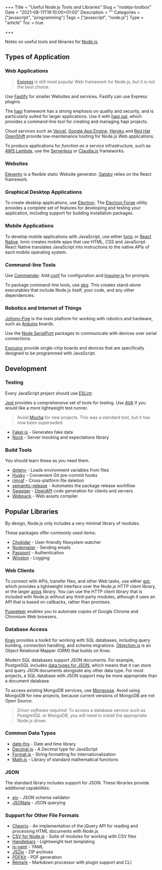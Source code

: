 +++
Title = "Useful Node.js Tools and Libraries"
Slug = "nodejs-toolbox"
Date = "2021-08-11T19:10:00+01:00"
Description = ""
Categories = ["javascript", "programming"]
Tags = ["javascript", "node.js"]
Type = "article"
Toc = true

+++

Notes on useful tools and libraries for [Node.js](https://nodejs.org).

<!--more-->

## Types of Application

### Web Applications

> [Express](https://expressjs.com/) is still most popular Web framework for Node.js, but it is not the best choice. 

Use [Fastify](https://www.fastify.io/) for smaller Websites and services. Fastify can use Express plugins. 

The [hapi](https://hapijs.com/) framework has a strong emphasis on quality and security, and is particularly suited for larger applications. Use it with [hapi pal](https://hapipal.com/), which provides a command-line tool for creating and managing hapi projects.

Cloud services such as [Vercel](https://vercel.com), [Google App Engine](https://cloud.google.com/appengine/), [Heroku](https://www.heroku.com/) and [Red Hat OpenShift](https://www.openshift.com/) provide low-maintenance hosting for Node.js Web applications.

To produce applications for _function as a service_ infrastructure, such as
[AWS Lambda](https://aws.amazon.com/lambda/), use the
[Serverless](https://www.serverless.com) or [Claudia.js](https://claudiajs.com/)
frameworks.

### Websites

[Eleventy](https://www.11ty.dev/) is a flexible static Website generator. [Gatsby](https://www.gatsbyjs.com/) relies on the React framework.

### Graphical Desktop Applications

To create desktop applications, use [Electron](https://electronjs.org/). The [Electron Forge](https://electronforge.io/) utility provides a complete set of features for developing and testing your application, including support for building installation packages.

### Mobile Applications

To develop mobile applications with JavaScript, use either
[Ionic](https://ionicframework.com/) or [React Native](http://reactnative.com/). Ionic
creates mobile apps that use HTML, CSS and JavaScript. React Native translates JavaScript into
instructions to the native APIs of each mobile operating system.

### Command-line Tools

Use [Commander](https://www.npmjs.com/package/commander). Add [conf](https://www.npmjs.com/package/conf) for configuration and [Inquirer.js](https://www.npmjs.com/package/inquirer) for prompts.

To package command-line tools, use [pkg](https://www.npmjs.com/package/pkg). This
creates stand-alone executables that include Node.js itself, your code, and any other
dependencies.

### Robotics and Internet of Things

[Johnny-Five](http://johnny-five.io/) is the main platform for working with robotics and hardware, such as [Arduino](https://www.arduino.cc/) boards.

Use the [Node SerialPort](https://serialport.io/) packages to communicate with devices over serial connections.

[Espruino](https://www.espruino.com/) provide single-chip boards and devices that are specifically designed to be programmed with JavaScript.

## Development

### Testing

Every JavaScript project should use [ESLint](http://eslint.org/).

[Jest](https://facebook.github.io/jest/) provides a comprehensive set of tools for
testing. Use [AVA](https://www.npmjs.com/package/ava) if you would like a more lightweight test runner.

> Avoid [Mocha](https://mochajs.org/) for new projects. This was a standard tool, but it has now been superseded.

- [Faker.js](https://github.com/Marak/faker.js) - Generates fake data
- [Nock](https://www.npmjs.com/package/nock) - Server mocking and expectations library

### Build Tools

You should learn these as you need them.

- [dotenv](https://github.com/motdotla/dotenv) - Loads environment variables from files
- [Husky](https://typicode.github.io/husky/) - Convenient Git pre-commit hooks
- [rimraf](https://www.npmjs.com/package/rimraf) - Cross-platform file deletion
- [semantic-release](https://github.com/semantic-release/semantic-release) - Automates the package release workflow
- [Swagger](https://swagger.io/tools/open-source/) - [OpenAPI](https://www.openapis.org/) code generation for clients and servers
- [Webpack](https://webpack.js.org/) - Web assets compiler

## Popular Libraries

By design, Node.js only includes a very minimal library of modules.

These packages offer commonly used items:

- [Chokidar](https://www.npmjs.com/package/chokidar) - User-friendly filesystem watcher
- [Nodemailer](https://nodemailer.com) - Sending emails
- [Passport](http://www.passportjs.org/) - Authentication
- [Winston](https://github.com/winstonjs/winston) - Logging

### Web Clients

To connect with APIs, transfer files, and other Web tasks, use either [got](https://github.com/sindresorhus/got), which provides a lightweight interface over the Node.js HTTP client library, or the larger [axios](https://github.com/axios/axios) library. You can use the HTTP client library that is included with Node.js without any third-party modules, although it uses an API that is based on callbacks, rather than promises.

[Puppeteer](https://github.com/GoogleChrome/puppeteer) enables you to automate copies of Google Chrome and Chromium Web browsers.

### Database Access

[Knex](http://knexjs.org/) provides a toolkit for working with SQL databases, including
query building, connection handling, and schema migrations.
[Objection.js](https://vincit.github.io/objection.js) is an Object Relational Mapper
(ORM) that builds on Knex.

Modern SQL databases support JSON documents. For example, PostgreSQL includes [data types for JSON](https://www.postgresql.org/docs/13/datatype-json.html), which means that it can store and query JSON documents alongside any other data type. For most projects, a SQL database with JSON support may be more appropriate than a document database.

To access existing MongoDB services, use [Mongoose](http://mongoosejs.com/).
Avoid using MongoDB for new projects, because current versions of MongoDB are not Open Source.

> _Driver software required:_ To access a database service such as PostgreSQL or
> MongoDB, you will need to install the appropriate Node.js driver.

### Common Data Types

- [date-fns](https://date-fns.org/) - Date and time library
- [Decimal.js](https://mikemcl.github.io/decimal.js/) - A Decimal type for JavaScript
- [Format.js](https://formatjs.io/) - String formatting for internationalization
- [Math.js](http://mathjs.org/) - Library of standard mathematical functions

### JSON

The standard library includes support for JSON. These libraries provide additional capabilities:

- [ajv](https://github.com/ajv-validator/ajv) - JSON schema validator
- [JSONata](:/a61f4fef7adb480ba816c92eac4eec91) - JSON querying

### Support for Other File Formats

- [Cheerio](https://cheerio.js.org/) - An implementation of the jQuery API for reading and processing HTML documents with Node.js.
- [CSV for Node.js](https://csv.js.org/) - Suite of modules for working with CSV files
- [Handlebars](https://handlebarsjs.com/) - Lightweight text templating
- [js-yaml](https://github.com/nodeca/js-yaml) - YAML
- [JSZip](https://stuk.github.io/jszip/) - ZIP archives
- [PDFKit](https://pdfkit.org/) - PDF generation
- [Remark](https://remark.js.org/) - Markdown processor with plugin support and CLI
